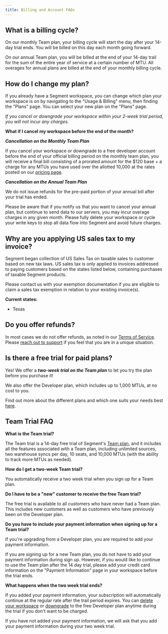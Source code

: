 ```yaml
---
title: Billing and Account FAQs
---
```


## What is a billing cycle?

On our monthly Team plan, your billing cycle will start the day after your 14-day trial ends. You will be billed on this day each month going forward. 

On our annual Team plan, you will be billed at the end of your 14-day trail for the sum of the entire year of service at a certain number of MTU. All overages for annual plans are billed at the end of your monthly billing cycle.


## How do I change my plan?

If you already have a Segment workspace, you can change which plan your workspace is on by navigating to the "Usage & Billing" menu, then finding the "Plans" page. You can select your new plan on the "Plans" page.

_If you cancel or downgrade your workspace within your 2-week trial period, you will not incur any charges._

**What if I cancel my workspace before the end of the month?**

**_Cancellation on the Monthly Team Plan_**

If you cancel your workspace or downgrade to a free developer account before the end of your official billing period on the monthly team plan, you will receive a final bill consisting of a prorated amount for the $120 base + a charge for any MTUs you have used over the allotted 10,000 at the rates posted on our [pricing page](https://segment.com/pricing).

_**Cancellation on the Annual Team Plan**_

We do not issue refunds for the pre-paid portion of your annual bill after your trial has ended.

Please be aware that if you notify us that you want to cancel your annual plan, but continue to send data to our servers, you may incur overage charges in any given month. Please fully delete your workspace or cycle your write keys to stop all data flow into Segment and avoid future charges.


## Why are you applying US sales tax to my invoice?

Segment began collection of US Sales Tax on taxable sales to customer based on new tax laws. US sales tax is only applied to invoices addressed to paying customers based on the states listed below, containing purchases of taxable Segment products.

Please contact us with your exemption documentation if you are eligible to claim a sales tax exemption in relation to your existing invoice(s). 

**Current states:**

*   Texas


## Do you offer refunds?

In most cases we do not offer refunds, as noted in our [Terms of Service](https://segment.com/docs/legal/terms/). Please [reach out to support](https://segment.com/help/contact) if you feel that you are in a unique situation.

## Is there a free trial for paid plans?

Yes! We offer a _**two-week trial on the Team plan**_ to let you try the plan before you purchase it! 

We also offer the Developer plan, which includes up to 1,000 MTUs, at no cost to you. 

Find out more about the different plans and which one suits your needs best [here](https://segment.com/pricing). 

## Team Trial FAQ

**What is the Team trial?**

The Team trial is a 14-day free trial of Segment's [Team plan](https://segment.com/pricing), and it includes all the features associated with a Team plan, including unlimited sources, two warehouse syncs per day, 10 seats, and 10,000 MTUs (with the ability to track more MTUs as needed).

**How do I get a two-week Team trial?**

You automatically receive a two week trial when you sign up for a Team plan. 

**Do I have to be a "new" customer to receive the free Team trial?**

The free trial is available to all customers who have never had a Team plan. This includes new customers as well as customers who have previously been on the Developer plan. 

**Do you have to include your payment information when signing up for a Team trial?**

If you're upgrading from a Developer plan, you are required to add your payment information. 

If you are signing up for a new Team plan, you do not have to add your payment information during sign up. However, if you would like to continue to use the Team plan after the 14 day trial, please add your credit card information on the "Payment Information" page in your workspace before the trial ends. 

**What happens when the two week trial ends?**

If you added your payment information, your subscription will automatically continue at the regular rate after the trail period expires. You can [delete your workspace](https://segment.com/docs/guides/account-management/how-do-i-delete-my-workspace-entirely/) or [downgrade](https://segment.com/docs/guides/usage-and-billing/what-if-i-cancel-my-workspace-before-the-end-of-a-month-on-the-monthly-plan-will-i-get-a-final-bill/) to the free Developer plan anytime during the trial if you don't want to be charged.

If you have not added your payment information, we will ask that you add your payment information during your two week trial.
